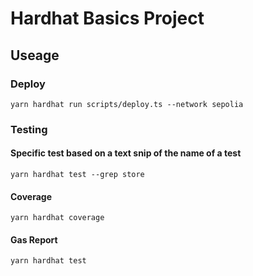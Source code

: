 # Hardhat Basics Project

## Useage
### Deploy
```shell
yarn hardhat run scripts/deploy.ts --network sepolia
```
### Testing
#### Specific test based on a text snip of the name of a test
```shell
yarn hardhat test --grep store
```

#### Coverage
```shell
yarn hardhat coverage
```

#### Gas Report
```shell
yarn hardhat test
```